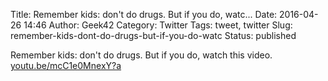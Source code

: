 Title: Remember kids: don't do drugs. But if you do, watc...
Date: 2016-04-26 14:46
Author: Geek42
Category: Twitter
Tags: tweet, twitter
Slug: remember-kids-dont-do-drugs-but-if-you-do-watc
Status: published

Remember kids: don't do drugs. But if you do, watch this video.
[youtu.be/mcC1e0MnexY?a](http://youtu.be/mcC1e0MnexY?a)
